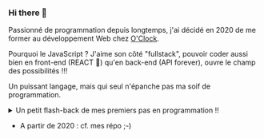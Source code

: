 ### Hi there 👋

Passionné de programmation depuis longtemps, j'ai décidé en 2020 de me former au développement Web chez [O'Clock](https://oclock.io/formations/developpeur-web-fullstack-javascript).

Pourquoi le JavaScript ? J'aime son côté "fullstack", pouvoir coder aussi bien en front-end (REACT 🤩) qu'en back-end (API forever), ouvre le champ des possibilités !!!

Un puissant langage, mais qui seul n'épanche pas ma soif de programmation.

<details>
<summary>Un petit flash-back de mes premiers pas en programmation !!</summary>

  
- Collège, sous l'impulsion de mon père : *"t'y connais rien en ordinateur"* :
```js
{
  armeDuCrime: "QBasic",
  faitDArme: "Sur l'Amstrad PC1512 de mon père : Tentative de codage d'un jeu de baston, genre Mortal Combat",
  resultat: "2 personnages, 2 mouvements (punch & high kick) codés pixel par pixel"
}
```
  
- Lycée :
```js
{
  armeDuCrime: "MS-Dos",
  faitDArme: "Sur le seul et unique PC du CDI (bienvenu en 1996 !!) : Coder un petit programme simulant le formatage du disque dur",
  resultat: () => { heureDeColle += 2 }
}
```
  
- Prépa bio :
```js
{
  armeDuCrime: "Turbo Pascal",
  faitDArme: "Coder un programme de tirage du loto et comparer les résultats avec les probabilités mathématiques",
  resultat: "la fonction 'random' ne génère pas des nombres purement aléatoires au sens mathématique"
}
```
  
- Quelque part entre 2010 et 2015 :
```js
{
  armeDuCrime: "VBA",
  cible: "Desert Operation (jeu par navigateur)",
  faitDArme: "Coder un automate dont la fonction est de se connecter au compte, et mettre en banque l'or",
  evolution: "Etendre l'automate pour se connecter à plusieurs comptes de manière aléatoire pour feinter le ban des modos",
  resultat: "Multiples ban"
}
```
</details>


- A partir de 2020 :
cf. mes répo ;-)

